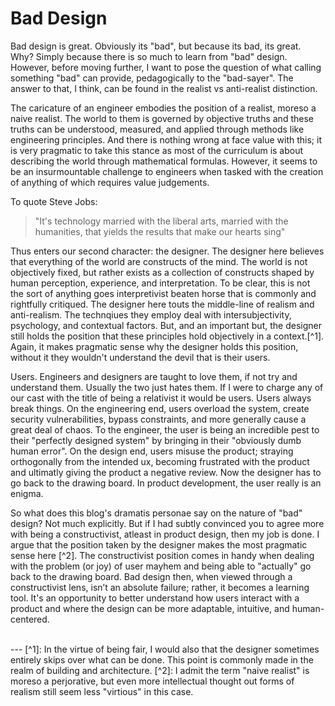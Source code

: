 # Bad Design

Bad design is great. Obviously its "bad", but because its bad, its great. Why? Simply because there is so much to learn from "bad" design. However, before moving further, I want to pose the question of what calling something "bad" can provide, pedagogically to the "bad-sayer". The answer to that, I think, can be found in the realist vs anti-realist distinction. 

The caricature of an engineer embodies the position of a realist, moreso a naive realist. The world to them is governed by objective truths and these truths can be understood, measured, and applied through methods like engineering principles. And there is nothing wrong at face value with this; it is very pragmatic to take this stance as most of the curriculum is about describing the world through mathematical formulas. However, it seems to be an insurmountable challenge to engineers when tasked with the creation of anything of which requires value judgements.

To quote Steve Jobs:
>"It's technology married with the liberal arts, married with the humanities, that yields the results that make our hearts sing"

Thus enters our second character: the designer. The designer here believes that everything of the world are constructs of the mind. The world is not objectively fixed, but rather exists as a collection of constructs shaped by human perception, experience, and interpretation. To be clear, this is not the sort of anything goes interpretivist beaten horse that is commonly and rightfully critiqued. The designer here touts the middle-line of realism and anti-realism. The technqiues they employ deal with intersubjectivity, psychology, and contextual factors. But, and an important but, the designer still holds the position that these principles hold objectively in a context.[^1]. Again, it makes pragmatic sense why the designer holds this position, without it they wouldn't understand the devil that is their users.

Users. Engineers and designers are taught to love them, if not try and understand them. Usually the two just hates them. If I were to charge any of our cast with the title of being a relativist it would be users. Users always break things. On the engineering end, users overload the system, create security vulnerabilities, bypass constraints, and more generally cause a great deal of chaos. To the engineer, the user is being an incredible pest to their "perfectly designed system" by bringing in their "obviously dumb human error". On the design end, users misuse the product; straying orthogonally from the intended ux, becoming frustrated with the product and ultimatly giving the product a negative review. Now the designer has to go back to the drawing board. In product development, the user really is an enigma. 

So what does this blog's dramatis personae say on the nature of "bad" design? Not much explicitly. But if I had subtly convinced you to agree more with being a constructivist, atleast in product design, then my job is done. I argue that the position taken by the designer makes the most pragmatic sense here [^2]. The constructivist position comes in handy when dealing with the problem (or joy) of user mayhem and being able to "actually" go back to the drawing board. Bad design then, when viewed through a constructivist lens, isn’t an absolute failure; rather, it becomes a learning tool. It's an opportunity to better understand how users interact with a product and where the design can be more adaptable, intuitive, and human-centered.

<br/>
---
[^1]: In the virtue of being fair, I would also that the designer sometimes entirely skips over what can be done. This point is commonly made in the realm of building and architecture.
[^2]: I admit the term "naive realist" is moreso a perjorative, but even more intellectual thought out forms of realism still seem less "virtious" in this case. 
